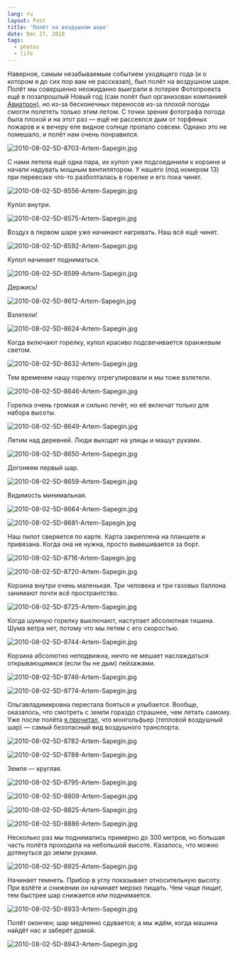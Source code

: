 ```yaml
---
lang: ru
layout: Post
title: 'Полёт на воздушном шаре'
date: Dec 27, 2010
tags:
  - photos
  - life
---
```


Наверное, самым незабываемым событием уходящего года (и о котором я до сих пор вам не рассказал), был полёт на воздушном шаре. Полёт мы совершенно неожиданно выиграли в лотерее Фотопроекта ещё в позапрошлый Новый год (сам полёт был организован компанией [Авиатрон](http://aviatron.ru/)), но из-за бесконечных переносов из-за плохой погоды смогли полететь только этим летом. С точки зрения фотографа погода была плохой и на этот раз — ещё не рассеялся дым от торфяных пожаров и к вечеру еле видное солнце пропало совсем. Однако это не помешало, и полёт нам очень понравился.

![2010-08-02-5D-8703-Artem-Sapegin.jpg](upload://2010-08-02-5D-8703-Artem-Sapegin.jpg)

<!--more-->

С нами летела ещё одна пара, их купол уже подсоединили к корзине и начали надувать мощным вентилятором. У нашего (под номером 13) при перевозке что-то разболталась в горелке и его пока чинят.

![2010-08-02-5D-8556-Artem-Sapegin.jpg](upload://2010-08-02-5D-8556-Artem-Sapegin.jpg)

Купол внутри.

![2010-08-02-5D-8575-Artem-Sapegin.jpg](upload://2010-08-02-5D-8575-Artem-Sapegin.jpg)

Воздух в первом шаре уже начинают нагревать. Наш всё ещё чинят.

![2010-08-02-5D-8592-Artem-Sapegin.jpg](upload://2010-08-02-5D-8592-Artem-Sapegin.jpg)

Купол начинает подниматься.

![2010-08-02-5D-8599-Artem-Sapegin.jpg](upload://2010-08-02-5D-8599-Artem-Sapegin.jpg)

Держись!

![2010-08-02-5D-8612-Artem-Sapegin.jpg](upload://2010-08-02-5D-8612-Artem-Sapegin.jpg)

Взлетели!

![2010-08-02-5D-8624-Artem-Sapegin.jpg](upload://2010-08-02-5D-8624-Artem-Sapegin.jpg)

Когда включают горелку, купол красиво подсвечивается оранжевым светом.

![2010-08-02-5D-8632-Artem-Sapegin.jpg](upload://2010-08-02-5D-8632-Artem-Sapegin.jpg)

Тем временем нашу горелку отрегулировали и мы тоже взлетели.

![2010-08-02-5D-8646-Artem-Sapegin.jpg](upload://2010-08-02-5D-8646-Artem-Sapegin.jpg)

Горелка очень громкая и сильно печёт, но её включат только для набора высоты.

![2010-08-02-5D-8649-Artem-Sapegin.jpg](upload://2010-08-02-5D-8649-Artem-Sapegin.jpg)

Летим над деревней. Люди выходят на улицы и машут руками.

![2010-08-02-5D-8650-Artem-Sapegin.jpg](upload://2010-08-02-5D-8650-Artem-Sapegin.jpg)

Догоняем первый шар.

![2010-08-02-5D-8659-Artem-Sapegin.jpg](upload://2010-08-02-5D-8659-Artem-Sapegin.jpg)

Видимость минимальная.

![2010-08-02-5D-8664-Artem-Sapegin.jpg](upload://2010-08-02-5D-8664-Artem-Sapegin.jpg)

![2010-08-02-5D-8681-Artem-Sapegin.jpg](upload://2010-08-02-5D-8681-Artem-Sapegin.jpg)

Наш пилот сверяется по карте. Карта закреплена на планшете и привязана. Когда она не нужна, просто вывешивается за борт.

![2010-08-02-5D-8716-Artem-Sapegin.jpg](upload://2010-08-02-5D-8716-Artem-Sapegin.jpg)

![2010-08-02-5D-8720-Artem-Sapegin.jpg](upload://2010-08-02-5D-8720-Artem-Sapegin.jpg)

Корзина внутри очень маленькая. Три человека и три газовых баллона занимают почти всё пространтство.

![2010-08-02-5D-8725-Artem-Sapegin.jpg](upload://2010-08-02-5D-8725-Artem-Sapegin.jpg)

Когда шумную горелку выключают, наступает абсолютная тишина. Шума ветра нет, потому что мы летим с его скоростью.

![2010-08-02-5D-8744-Artem-Sapegin.jpg](upload://2010-08-02-5D-8744-Artem-Sapegin.jpg)

Корзина абсолютно неподвижна, ничто не мешает наслаждаться открывающимися (если бы не дым) пейзажами.

![2010-08-02-5D-8746-Artem-Sapegin.jpg](upload://2010-08-02-5D-8746-Artem-Sapegin.jpg)

![2010-08-02-5D-8774-Artem-Sapegin.jpg](upload://2010-08-02-5D-8774-Artem-Sapegin.jpg)

Ольгавладимировна перестала бояться и улыбается. Вообще, оказалось, что смотреть с земли гораздо страшнее, чем летать самому. Уже после полёта [я прочитал](http://ru.wikipedia.org/wiki/Крупнейшие_катастрофы_монгольфьеров), что монгольфьер (тепловой воздушный шар) — самый безопасный вид воздушного транспорта.

![2010-08-02-5D-8782-Artem-Sapegin.jpg](upload://2010-08-02-5D-8782-Artem-Sapegin.jpg)

![2010-08-02-5D-8788-Artem-Sapegin.jpg](upload://2010-08-02-5D-8788-Artem-Sapegin.jpg)

Земля — круглая.

![2010-08-02-5D-8795-Artem-Sapegin.jpg](upload://2010-08-02-5D-8795-Artem-Sapegin.jpg)

![2010-08-02-5D-8809-Artem-Sapegin.jpg](upload://2010-08-02-5D-8809-Artem-Sapegin.jpg)

![2010-08-02-5D-8825-Artem-Sapegin.jpg](upload://2010-08-02-5D-8825-Artem-Sapegin.jpg)

![2010-08-02-5D-8886-Artem-Sapegin.jpg](upload://2010-08-02-5D-8886-Artem-Sapegin.jpg)

Несколько раз мы поднимались примерно до 300 метров, но большая часть полёта проходила на небольшой высоте. Казалось, что можно дотянуться до земли руками.

![2010-08-02-5D-8925-Artem-Sapegin.jpg](upload://2010-08-02-5D-8925-Artem-Sapegin.jpg)

Начинает темнеть. Прибор в углу показывает относительную высоту. При взлёте и снижении он начинает мерзко пищать. Чем чаще пищит, тем быстрее шар снижается или поднимается.

![2010-08-02-5D-8933-Artem-Sapegin.jpg](upload://2010-08-02-5D-8933-Artem-Sapegin.jpg)

Полёт окончен; шар медленно сдувается; а мы ждём, когда машина найдёт нас и заберёт домой.

![2010-08-02-5D-8943-Artem-Sapegin.jpg](upload://2010-08-02-5D-8943-Artem-Sapegin.jpg)
